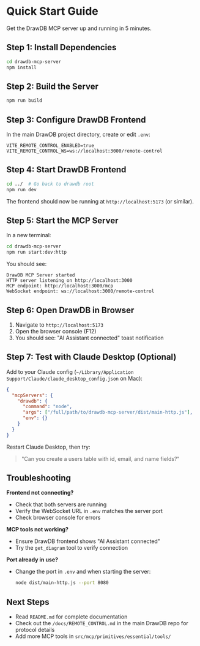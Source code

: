 # Quick Start Guide

Get the DrawDB MCP server up and running in 5 minutes.

## Step 1: Install Dependencies

```bash
cd drawdb-mcp-server
npm install
```

## Step 2: Build the Server

```bash
npm run build
```

## Step 3: Configure DrawDB Frontend

In the main DrawDB project directory, create or edit `.env`:

```env
VITE_REMOTE_CONTROL_ENABLED=true
VITE_REMOTE_CONTROL_WS=ws://localhost:3000/remote-control
```

## Step 4: Start DrawDB Frontend

```bash
cd ../  # Go back to drawdb root
npm run dev
```

The frontend should now be running at `http://localhost:5173` (or similar).

## Step 5: Start the MCP Server

In a new terminal:

```bash
cd drawdb-mcp-server
npm run start:dev:http
```

You should see:

```
DrawDB MCP Server started
HTTP server listening on http://localhost:3000
MCP endpoint: http://localhost:3000/mcp
WebSocket endpoint: ws://localhost:3000/remote-control
```

## Step 6: Open DrawDB in Browser

1. Navigate to `http://localhost:5173`
2. Open the browser console (F12)
3. You should see: "AI Assistant connected" toast notification

## Step 7: Test with Claude Desktop (Optional)

Add to your Claude config (`~/Library/Application Support/Claude/claude_desktop_config.json` on Mac):

```json
{
  "mcpServers": {
    "drawdb": {
      "command": "node",
      "args": ["/full/path/to/drawdb-mcp-server/dist/main-http.js"],
      "env": {}
    }
  }
}
```

Restart Claude Desktop, then try:

> "Can you create a users table with id, email, and name fields?"

## Troubleshooting

**Frontend not connecting?**

- Check that both servers are running
- Verify the WebSocket URL in `.env` matches the server port
- Check browser console for errors

**MCP tools not working?**

- Ensure DrawDB frontend shows "AI Assistant connected"
- Try the `get_diagram` tool to verify connection

**Port already in use?**

- Change the port in `.env` and when starting the server:
  ```bash
  node dist/main-http.js --port 8080
  ```

## Next Steps

- Read `README.md` for complete documentation
- Check out the `/docs/REMOTE_CONTROL.md` in the main DrawDB repo for protocol details
- Add more MCP tools in `src/mcp/primitives/essential/tools/`
